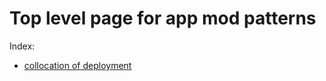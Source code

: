 # Top level page for app mod patterns

Index:
* [collocation of deployment](collocate-deployment/README.md)